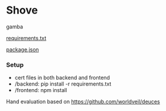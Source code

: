# Shove

gamba

[requirements.txt](/backend/requirements.txt)

[package.json](/frontend/package.json)

### Setup

- cert files in both backend and frontend
- /backend: pip install -r requirements.txt
- /frontend: npm install

Hand evaluation based on https://github.com/worldveil/deuces
